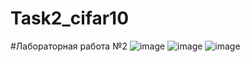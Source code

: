 # Task2_cifar10
#Лабораторная работа №2
![image](https://user-images.githubusercontent.com/118212881/229903149-500a5078-9efc-4bd0-88a7-61c5064d0457.png)
![image](https://user-images.githubusercontent.com/118212881/229903179-9596b3fb-8dc7-4d8e-abb0-53b9e6be957d.png)
![image](https://user-images.githubusercontent.com/118212881/229903188-8998072c-0c04-42dc-9aa5-817c3fdff715.png)
